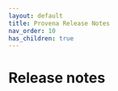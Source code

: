 ```yaml
---
layout: default
title: Provena Release Notes
nav_order: 10
has_children: true
---
```


#  Release notes

